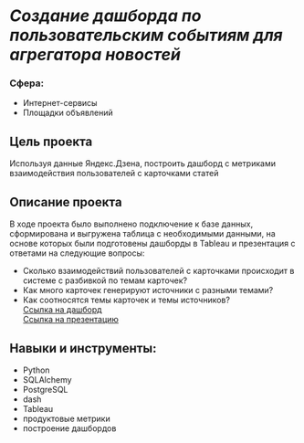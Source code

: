 # _Создание дашборда по пользовательским событиям для агрегатора новостей_
### Сфера: 
- Интернет-сервисы
- Площадки объявлений


## Цель проекта

Используя данные Яндекс.Дзена, построить дашборд с метриками взаимодействия пользователей с карточками статей

## Описание проекта
В ходе проекта было выполнено подключение к базе данных, сформирована и выгружена таблица с необходимыми данными, на основе которых были подготовены дашборды в Tableau и презентация с ответами на следующие вопросы:
- Cколько взаимодействий пользователей с карточками происходит в системе с разбивкой по темам карточек?
- Как много карточек генерируют источники с разными темами?
- Как соотносятся темы карточек и темы источников?<br>
[Ссылка на дашборд](https://public.tableau.com/views/Book1_16660452635820/Dashboard1?:language=en-US&publish=yes&:display_count=n&:origin=viz_share_link)<br>
[Ссылка на презентацию](https://drive.google.com/file/d/14t78gsAVtYbcn_6hahmIfACvhdv8SaQu/view?usp=sharing)
## Навыки и инструменты:
- Python
- SQLAlchemy
- PostgreSQL
- dash
- Tableau
- продуктовые метрики
- построение дашбордов
